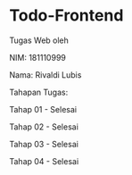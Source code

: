 # Todo-Frontend
Tugas Web oleh

NIM: 181110999

Nama: Rivaldi Lubis

Tahapan Tugas:

Tahap 01 - Selesai

Tahap 02 - Selesai

Tahap 03 - Selesai

Tahap 04 - Selesai
